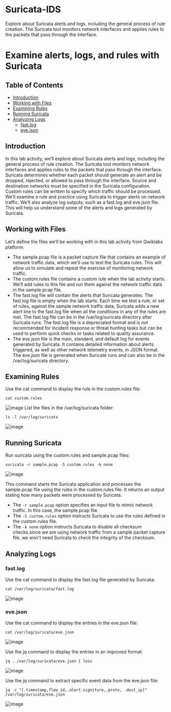 # Suricata-IDS
Explore about Suricata alerts and logs, including the general process of rule creation. The Suricata tool monitors network interfaces and applies rules to the packets that pass through the interface.

 # Examine alerts, logs, and rules with Suricata

## Table of Contents
- [Introduction](#introduction)
- [Working with Files](#working-with-files)
- [Examining Rules](#examining-rules) 
- [Running Suricata](#running-suricata)
- [Analyzing Logs](#analyzing-logs)
  - [fast.log](#fastlog)
  - [eve.json](#evejson)

## Introduction

In this lab activity, we’ll explore about Suricata alerts and logs, including the general process of rule creation. The Suricata tool monitors network interfaces and applies rules to the packets that pass through the interface. Suricata determines whether each packet should generate an alert and be dropped, rejected, or allowed to pass through the interface.
Source and destination networks must be specified in the Suricata configuration. Custom rules can be written to specify which traffic should be processed.
We’ll examine a rule and practice using Suricata to trigger alerts on network traffic. We’ll also analyze log outputs, such as a fast.log and eve.json file. This will help us understand some of the alerts and logs generated by Suricata.

## Working with Files

Let’s define the files we’ll be working with in this lab activity from Qwiklabs platform:

- The sample.pcap file is a packet capture file that contains an example of network traffic data, which we’ll use to test the Suricata rules. This will allow us to simulate and repeat the exercise of monitoring network traffic.
- The custom.rules file contains a custom rule when the lab activity starts. We’ll add rules to this file and run them against the network traffic data in the sample.pcap file. 
- The fast.log file will contain the alerts that Suricata generates. The fast.log file is empty when the lab starts. Each time we test a rule, or set of rules, against the sample network traffic data, Suricata adds a new alert line to the fast.log file when all the conditions in any of the rules are met. The fast.log file can be in the /var/log/suricata directory after Suricata runs. The fast.log file is a depreciated format and is not recommended for incident response or threat hunting tasks but can be used to perform quick checks or tasks related to quality assurance.
- The eve.json file is the main, standard, and default log for events generated by Suricata. It contains detailed information about alerts triggered, as well as other network telemetry events, in JSON format. The eve.json file is generated when Suricate runs and can also be in the /var/log/suricata directory.

## Examining Rules

Use the cat command to display the rule in the custom.rules file:

```
cat custom.rules
```
![image](https://github.com/ephrinaw/Suricata-IDS/assets/39829776/7d272501-e35d-405b-8634-22d9404790d1)
List the files in the /var/log/suricata folder: 
```
ls -l /var/log/suricata 
```
![image](https://github.com/ephrinaw/Suricata-IDS/assets/39829776/aec986cb-a89b-497d-8b77-615cbe4d438f)


## Running Suricata

Run suricata using the custom.rules and sample.pcap files:

```
suricata -r sample.pcap -S custom.rules -k none
```
![image](https://github.com/ephrinaw/Suricata-IDS/assets/39829776/ea3e511d-d223-498d-a62a-3989e2dca5b5)

This command starts the Suricata application and processes the sample.pcap file using the rules in the custom.rules file. It returns an output stating how many packets were processed by Suricata.

- The `-r sample.pcap` option specifies an input file to mimic network traffic. In this case, the sample.pcap file.
- The `-S custom.rules` option instructs Suricata to use the rules defined in the custom.rules file. 
- The `-k none` option instructs Suricata to disable all checksum checks.since we are using network traffic from a sample packet capture file, we won't need Suricata to check the integrity of the checksum.

## Analyzing Logs

### fast.log

Use the cat command to display the fast.log file generated by Suricata:

```
cat /var/log/suricata/fast.log
```
![image](https://github.com/ephrinaw/Suricata-IDS/assets/39829776/dff6d87c-5347-4aa8-bc1b-3c5e0b8ed3d3)

### eve.json

Use the cat command to display the entries in the eve.json file:

```
cat /var/log/suricata/eve.json
```
![image](https://github.com/ephrinaw/Suricata-IDS/assets/39829776/601f6bdc-114d-453a-950d-7c133b2ad5ba)

Use the jq command to display the entries in an improved format:

```
jq . /var/log/suricata/eve.json | less
```
![image](https://github.com/ephrinaw/Suricata-IDS/assets/39829776/127dad6b-a631-43da-9184-60794b758073)

Use the jq command to extract specific event data from the eve.json file:

```
jq -c "[.timestamp,flow_id,.alert.signiture,.proto, .dest_ip]" /var/log/suricata/eve.json
```
![image](https://github.com/ephrinaw/Suricata-IDS/assets/39829776/55d36f23-ee5e-42bc-b96d-f593b38fccb8)


